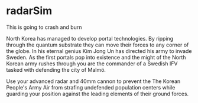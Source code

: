 # radarSim
This is going to crash and burn

North Korea has managed to develop portal technologies. By ripping through the quantum substrate they can move their forces to any corner of the globe.
In his eternal genius Kim Jong Un has directed his army to invade Sweden. As the first portals pop into existence and the might of the North Korean army rushes through you are the
commander of a Swedish IFV tasked with defending the city of Malmö.

Use your advanced radar and 40mm cannon to prevent the The Korean People's Army Air from strafing undefended population centers while guarding your position against the leading elements of their ground forces.